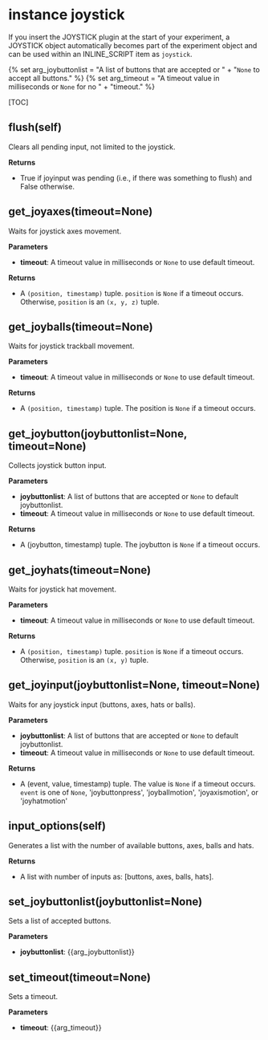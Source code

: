 <div class="ClassDoc YAMLDoc" markdown="1">

# instance __joystick__

If you insert the JOYSTICK plugin at the start of your experiment, a
JOYSTICK object automatically becomes part of the experiment object
and can be used within an INLINE_SCRIPT item as `joystick`.

{% set arg_joybuttonlist = "A list of buttons that are accepted or " +
"`None` to accept all buttons." %}
{% set arg_timeout = "A timeout value in milliseconds or `None` for no " +
"timeout." %}

[TOC]

## flush(self)

Clears all pending input, not limited to the joystick.



__Returns__

- True if joyinput was pending (i.e., if there was something to
flush) and False otherwise.


## get_joyaxes(timeout=None)

Waits for joystick axes movement.


__Parameters__

- **timeout**: A timeout value in milliseconds or `None` to use default timeout.

__Returns__

- A `(position, timestamp)` tuple. `position` is `None` if a timeout
occurs. Otherwise, `position` is an `(x, y, z)` tuple.


## get_joyballs(timeout=None)

Waits for joystick trackball movement.


__Parameters__

- **timeout**: A timeout value in milliseconds or `None` to use default timeout.

__Returns__

- A `(position, timestamp)` tuple. The position is `None` if a
timeout occurs.


## get_joybutton(joybuttonlist=None, timeout=None)

Collects joystick button input.


__Parameters__

- **joybuttonlist**: A list of buttons that are accepted or `None` to default
joybuttonlist.
- **timeout**: A timeout value in milliseconds or `None` to use default timeout.

__Returns__

- A (joybutton, timestamp) tuple. The joybutton is `None` if a
timeout occurs.


## get_joyhats(timeout=None)

Waits for joystick hat movement.


__Parameters__

- **timeout**: A timeout value in milliseconds or `None` to use default timeout.

__Returns__

- A `(position, timestamp)` tuple. `position` is `None` if a timeout
occurs. Otherwise, `position` is an `(x, y)` tuple.


## get_joyinput(joybuttonlist=None, timeout=None)

Waits for any joystick input (buttons, axes, hats or balls).


__Parameters__

- **joybuttonlist**: A list of buttons that are accepted or `None` to default
joybuttonlist.
- **timeout**: A timeout value in milliseconds or `None` to use default timeout.

__Returns__

- A (event, value, timestamp) tuple. The value is `None` if a timeout
occurs. `event` is one of `None`, 'joybuttonpress',
'joyballmotion', 'joyaxismotion', or 'joyhatmotion'


## input_options(self)

Generates a list with the number of available buttons, axes, balls
and hats.



__Returns__

- A list with number of inputs as: [buttons, axes, balls,
hats].


## set_joybuttonlist(joybuttonlist=None)

Sets a list of accepted buttons.


__Parameters__

- **joybuttonlist**: {{arg_joybuttonlist}}


## set_timeout(timeout=None)

Sets a timeout.


__Parameters__

- **timeout**: {{arg_timeout}}


</div>

